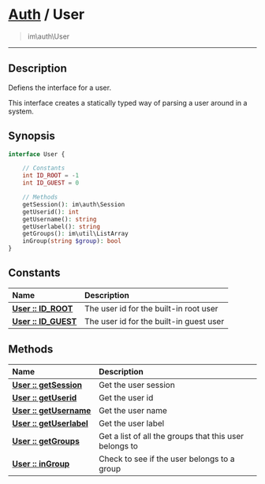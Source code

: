 # [Auth](auth.md) / User
 > im\auth\User
____

## Description
Defiens the interface for a user.

This interface creates a statically typed way of parsing a user around
in a system.

## Synopsis
```php
interface User {

    // Constants
    int ID_ROOT = -1
    int ID_GUEST = 0

    // Methods
    getSession(): im\auth\Session
    getUserid(): int
    getUsername(): string
    getUserlabel(): string
    getGroups(): im\util\ListArray
    inGroup(string $group): bool
}
```

## Constants
| Name | Description |
| :--- | :---------- |
| [__User&nbsp;::&nbsp;ID\_ROOT__](auth-User-prop_ID_ROOT.md) | The user id for the built-in root user |
| [__User&nbsp;::&nbsp;ID\_GUEST__](auth-User-prop_ID_GUEST.md) | The user id for the built-in guest user |

## Methods
| Name | Description |
| :--- | :---------- |
| [__User&nbsp;::&nbsp;getSession__](auth-User-getSession.md) | Get the user session |
| [__User&nbsp;::&nbsp;getUserid__](auth-User-getUserid.md) | Get the user id |
| [__User&nbsp;::&nbsp;getUsername__](auth-User-getUsername.md) | Get the user name |
| [__User&nbsp;::&nbsp;getUserlabel__](auth-User-getUserlabel.md) | Get the user label |
| [__User&nbsp;::&nbsp;getGroups__](auth-User-getGroups.md) | Get a list of all the groups that this user belongs to |
| [__User&nbsp;::&nbsp;inGroup__](auth-User-inGroup.md) | Check to see if the user belongs to a group |

